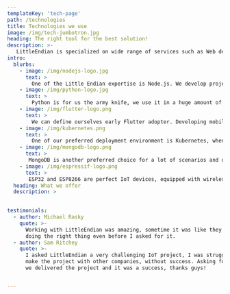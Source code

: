 ```yaml
---
templateKey: 'tech-page'
path: /technologies
title: Technologies we use
image: /img/tech-jumbotron.jpg
heading: The right tool for the best solution!
description: >-
   LittleEndian is specialized on wide range of services such as Web development, Automation testing, Database design and management, Front-end development, support of delivered software and many others. We are very flexible on the technologies used but, of curse, there is a stack of technologies that get our preferences, here a list of those.
intro:
  blurbs:
    - image: /img/nodejs-logo.jpg
      text: >
        One of the Little Endian expertise is Node.js. We develop project with Node.js for a wide range of applications, from IoT in embedded devices to large scale applications deployed in cloud and hybrid clouds. For large scale applications we typically create microservices architectures, both for containers enviroment than for bare metal deployments. We offer our expertice both for creating solutions from scratch and for refactoring existing applications.
    - image: /img/python-logo.jpg
      text: >
        Python is for us the army knife, we use it in a huge amount of applications.  One typical use case is for web backends (with Django or Flask as framework), but also in IoT applications in devices and data processing pipelines. We use Python also for educational purposes, creating courses for kids and for adults who will to learn to code.
    - image: /img/flutter-logo.png
      text: >
        We can define ourselves early Flutter adopter. Developing mobile apps is historically a pain if you need to manage many platforms (mainly iOS and Android). There are many hybrid frameworks out of there but, after year of tries, we foud Flutter as the one that get closer to the "one code base, multiple targets" promise. For customers whom needs a mobile app with short time to market Flutter is a great choice and we offer a very good skills with it.
    - image: /img/kubernetes.png
      text: >
        One of our preferred deployment environment is Kubernetes, when the requirements fit in a microservice architecture, containers based, Kubernetes is the orchestrator we choose. We are able to offer design and implementation of Kubernetes architecture or help our clients to migrate old applications to it. We offer also monitoring and full cluster management as service when required.
    - image: /img/mongodb-logo.png
      text: >
       MongoDB is another preferred choice for a lot of scenarios and use cases. It perfectly fits in modern architecture, where data isn't bound with a static structure but instead needs high dynamism. It's highly supported by the tools we use and very scalable, we help customer both in adopting it from scratch than migrating old RDBMS based projects.
    - image: /img/espressif-logo.png
      text: >
       ESP32 and ESP8266 are perfect IoT devices, equipped with wireless connectivity, GPIO and connectivity, small and cheap. There is a huge amount of companies that are adopting those devices for many use cases. LittleEndian is the best partened for companies willing to create product based on those devices, given our experience on developing firmware for them we are able to implement a solution from scracth, perfectly integrated with the client needs.
  heading: What we offer
  description: >
    

testimonials:
  - author: Michael Rasky
    quote: >-
      Working with LittleEndian was amazing, sometime it was like they were able to read my mind, 
      doing the right thing even before I asked for it.
  - author: Sam Ritchey
    quote: >-
      I asked LittleEndian a very challenging IoT project, I was struggeling since some months, trying hard to 
      make the project with other companies, without success. Asking for it to LittleEndian has been a game changer, 
      we delivered the project and it was a success, thanks guys!


---
```

